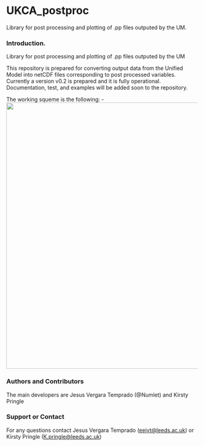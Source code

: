 # UKCA_postproc

Library for post processing and plotting of .pp files outputed by the UM.

### Introduction.

Library for post processing and plotting of .pp files outputed by the UM

This repository is prepared for converting output data from the Unified Model into netCDF files corresponding to post processed variables.
Currently a version v0.2 is prepared and it is fully operational. Documentation, test, and examples will be added soon to the repository.

The working squeme is the following:
-<img height='700' src='http://www.imageurl.ir/images/04941817947862852344.png'/>


### Authors and Contributors
The main developers are Jesus Vergara Temprado (@Numlet) and Kirsty Pringle


### Support or Contact
For any questions contact Jesus Vergara Temprado (eejvt@leeds.ac.uk) or Kirsty Pringle (K.pringle@leeds.ac.uk)

